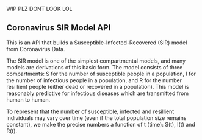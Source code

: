 WIP PLZ DONT LOOK LOL

## Coronavirus SIR Model API
This is an API that builds a Susceptible-Infected-Recovered (SIR) model from Coronavirus Data.

The SIR model is one of the simplest compartmental models, and many models are derivations of this basic form.  The model consists of three compartments: S for the number of susceptible people in a population, I for the number of infectious people in a population, and R for the number resillient people (either dead or recovered in a population).  This model is reasonably predictive for infectious diseases which are transmitted from human to human.

To represent that the number of susceptible, infected and resillient individuals may vary over time (even if the total population size remains constant), we make the precise numbers a function of t (time): S(t), I(t) and R(t).
